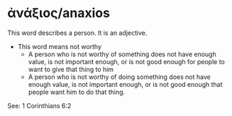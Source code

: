 # ἀνάξιος/anaxios
This word describes a person. It is an adjective.
* This word means not worthy
    * A person who is not worthy of something does not have enough value, is not important enough, or is not good enough for people to want to give that thing to him
    * A person who is not worthy of doing something does not have enough value, is not important enough, or is not good enough that people want him to do that thing.

See: 1 Corinthians 6:2
